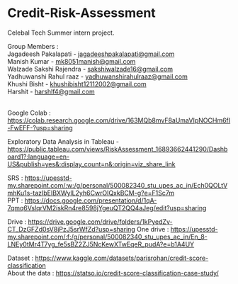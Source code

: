 # Credit-Risk-Assessment
Celebal Tech Summer intern project.

Group Members : <br>
Jagadeesh Pakalapati - jagadeeshpakalapati@gmail.com <br>
Manish Kumar - mk8051manish@gmail.com <br>
Walzade Sakshi Rajendra - sakshiwalzade16@gmail.com <br>
Yadhuwanshi Rahul raaz - yadhuwanshirahulraaz@gmail.com <br>
Khushi Bisht - khushibisht12112002@gmail.com <br>
Harshit - harshlf4@gmail.com <br>
<br>

Google Colab : https://colab.research.google.com/drive/163MQb8mvF8aUmaVIpNOCHm6fI-FwEFF-?usp=sharing

Exploratory Data Analysis in Tableau - https://public.tableau.com/views/RiskAssessment_16893662441290/Dashboard1?:language=en-US&publish=yes&:display_count=n&:origin=viz_share_link
<br>

SRS : https://upesstd-my.sharepoint.com/:w:/g/personal/500082340_stu_upes_ac_in/Ech0QOLtVmhKu1s-tazIbEIBXWylL2yh6CwrOIQxkBCM-g?e=F1Sc7m
<br>
PPT : https://docs.google.com/presentation/d/1qA-7qmq6VslqrVM2iskRn4re8598jYgeuQT2QQ4aJeg/edit?usp=sharing
<br>


Drive : https://drive.google.com/drive/folders/1kPyedZv-CT_DzGFZd0sV8jPzJ5srWfZd?usp=sharing
One drive : https://upesstd-my.sharepoint.com/:f:/g/personal/500082340_stu_upes_ac_in/En_8-LNEy0tMr4T7yg_fe5sBZ2ZJ5NcKewXTwEqeR_pudA?e=b1A4UY


Dataset : https://www.kaggle.com/datasets/parisrohan/credit-score-classification <br>
About the data : https://statso.io/credit-score-classification-case-study/
